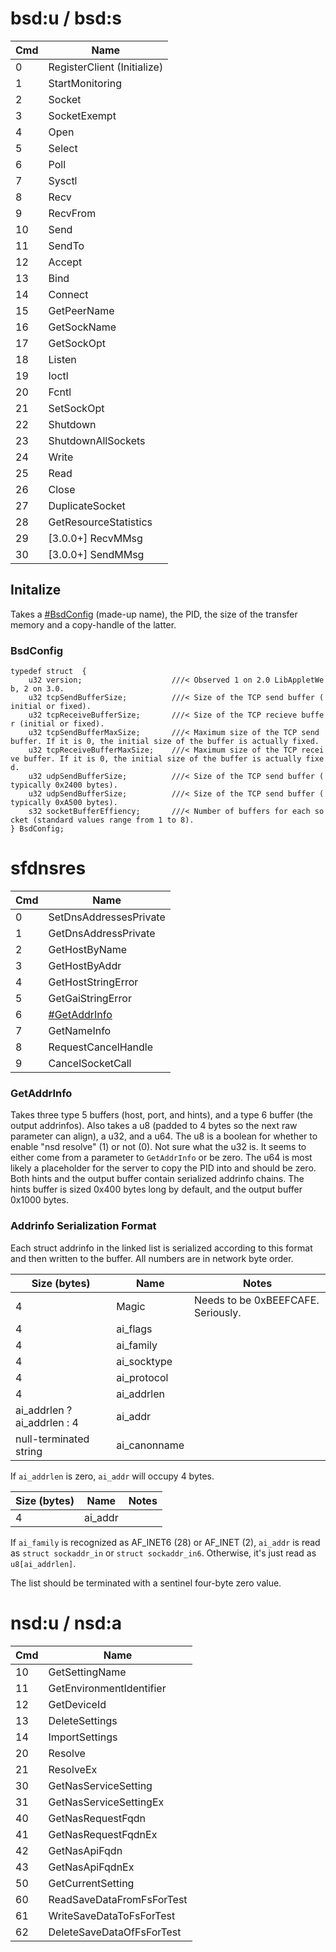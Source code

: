 # bsd:u / bsd:s

| Cmd | Name                        |
| --- | --------------------------- |
| 0   | RegisterClient (Initialize) |
| 1   | StartMonitoring             |
| 2   | Socket                      |
| 3   | SocketExempt                |
| 4   | Open                        |
| 5   | Select                      |
| 6   | Poll                        |
| 7   | Sysctl                      |
| 8   | Recv                        |
| 9   | RecvFrom                    |
| 10  | Send                        |
| 11  | SendTo                      |
| 12  | Accept                      |
| 13  | Bind                        |
| 14  | Connect                     |
| 15  | GetPeerName                 |
| 16  | GetSockName                 |
| 17  | GetSockOpt                  |
| 18  | Listen                      |
| 19  | Ioctl                       |
| 20  | Fcntl                       |
| 21  | SetSockOpt                  |
| 22  | Shutdown                    |
| 23  | ShutdownAllSockets          |
| 24  | Write                       |
| 25  | Read                        |
| 26  | Close                       |
| 27  | DuplicateSocket             |
| 28  | GetResourceStatistics       |
| 29  | \[3.0.0+\] RecvMMsg         |
| 30  | \[3.0.0+\] SendMMsg         |

## Initalize

Takes a [\#BsdConfig](#BsdConfig "wikilink") (made-up name), the PID,
the size of the transfer memory and a copy-handle of the
latter.

### BsdConfig

`typedef struct  {`  
`    u32 version;                    ///< Observed 1 on 2.0 LibAppletWeb, 2 on 3.0.`  
`    u32 tcpSendBufferSize;          ///< Size of the TCP send buffer (initial or fixed).`  
`    u32 tcpReceiveBufferSize;       ///< Size of the TCP recieve buffer (initial or fixed).`  
`    u32 tcpSendBufferMaxSize;       ///< Maximum size of the TCP send buffer. If it is 0, the initial size of the buffer is actually fixed.`  
`    u32 tcpReceiveBufferMaxSize;    ///< Maximum size of the TCP receive buffer. If it is 0, the initial size of the buffer is actually fixed.`  
`    u32 udpSendBufferSize;          ///< Size of the TCP send buffer (typically 0x2400 bytes).`  
`    u32 udpSendBufferSize;          ///< Size of the TCP send buffer (typically 0xA500 bytes).`  
`    s32 socketBufferEffiency;       ///< Number of buffers for each socket (standard values range from 1 to 8).`  
`} BsdConfig;`

# sfdnsres

| Cmd | Name                                     |
| --- | ---------------------------------------- |
| 0   | SetDnsAddressesPrivate                   |
| 1   | GetDnsAddressPrivate                     |
| 2   | GetHostByName                            |
| 3   | GetHostByAddr                            |
| 4   | GetHostStringError                       |
| 5   | GetGaiStringError                        |
| 6   | [\#GetAddrInfo](#GetAddrInfo "wikilink") |
| 7   | GetNameInfo                              |
| 8   | RequestCancelHandle                      |
| 9   | CancelSocketCall                         |

### GetAddrInfo

Takes three type 5 buffers (host, port, and hints), and a type 6 buffer
(the output addrinfos). Also takes a u8 (padded to 4 bytes so the next
raw parameter can align), a u32, and a u64. The u8 is a boolean for
whether to enable "nsd resolve" (1) or not (0). Not sure what the u32
is. It seems to either come from a parameter to `GetAddrInfo` or be
zero. The u64 is most likely a placeholder for the server to copy the
PID into and should be zero. Both hints and the output buffer contain
serialized addrinfo chains. The hints buffer is sized 0x400 bytes long
by default, and the output buffer 0x1000 bytes.

### Addrinfo Serialization Format

Each struct addrinfo in the linked list is serialized according to this
format and then written to the buffer. All numbers are in network byte
order.

| Size (bytes)                  | Name          | Notes                              |
| ----------------------------- | ------------- | ---------------------------------- |
| 4                             | Magic         | Needs to be 0xBEEFCAFE. Seriously. |
| 4                             | ai\_flags     |                                    |
| 4                             | ai\_family    |                                    |
| 4                             | ai\_socktype  |                                    |
| 4                             | ai\_protocol  |                                    |
| 4                             | ai\_addrlen   |                                    |
| ai\_addrlen ? ai\_addrlen : 4 | ai\_addr      |                                    |
| null-terminated string        | ai\_canonname |                                    |

If `ai_addrlen` is zero, `ai_addr` will occupy 4 bytes.

| Size (bytes) | Name     | Notes |
| ------------ | -------- | ----- |
| 4            | ai\_addr |       |

If `ai_family` is recognized as AF\_INET6 (28) or AF\_INET (2),
`ai_addr` is read as `struct sockaddr_in` or `struct sockaddr_in6`.
Otherwise, it's just read as `u8[ai_addrlen]`.

The list should be terminated with a sentinel four-byte zero value.

# nsd:u / nsd:a

| Cmd | Name                      |
| --- | ------------------------- |
| 10  | GetSettingName            |
| 11  | GetEnvironmentIdentifier  |
| 12  | GetDeviceId               |
| 13  | DeleteSettings            |
| 14  | ImportSettings            |
| 20  | Resolve                   |
| 21  | ResolveEx                 |
| 30  | GetNasServiceSetting      |
| 31  | GetNasServiceSettingEx    |
| 40  | GetNasRequestFqdn         |
| 41  | GetNasRequestFqdnEx       |
| 42  | GetNasApiFqdn             |
| 43  | GetNasApiFqdnEx           |
| 50  | GetCurrentSetting         |
| 60  | ReadSaveDataFromFsForTest |
| 61  | WriteSaveDataToFsForTest  |
| 62  | DeleteSaveDataOfFsForTest |
